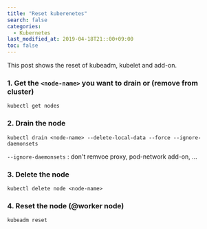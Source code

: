 ```yaml
---
title: "Reset kuberenetes"
search: false
categories:
  - Kubernetes
last_modified_at: 2019-04-18T21::00+09:00
toc: false
---
```


This post shows the reset of kubeadm, kubelet and add-on.

### 1. Get the `<node-name>` you want to drain or (remove from cluster)
```console
kubectl get nodes
```
### 2. Drain the node
```console
kubectl drain <node-name> --delete-local-data --force --ignore-daemonsets
```
`--ignore-daemonsets` : don't remvoe proxy, pod-network add-on, ...  
### 3. Delete the node
```console
kubectl delete node <node-name>
```
### 4. Reset the node (@worker node)
```
kubeadm reset
```
